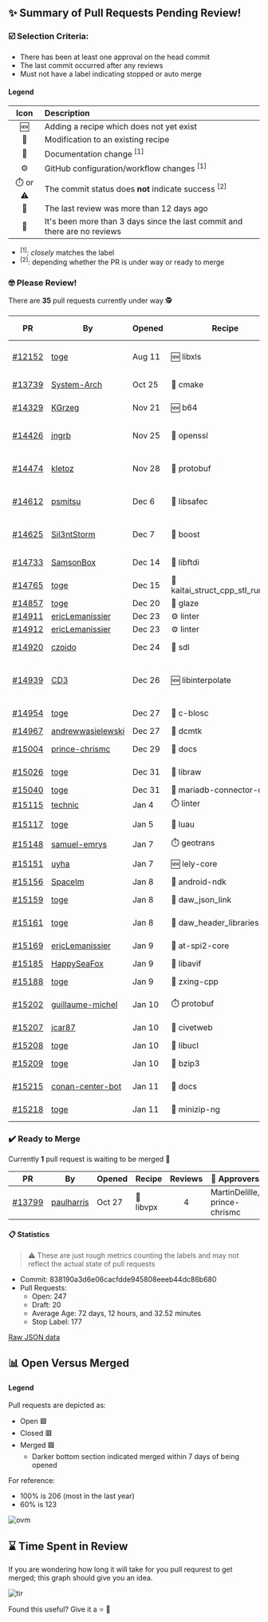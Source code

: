 ## :sparkles: Summary of Pull Requests Pending Review!

### :ballot_box_with_check: Selection Criteria:

- There has been at least one approval on the head commit
- The last commit occurred after any reviews
- Must not have a label indicating stopped or auto merge

#### Legend

Icon | Description
:---:|:---
:new: | Adding a recipe which does not yet exist 
:memo: | Modification to an existing recipe 
:green_book: | Documentation change <sup>[1]</sup> 
:gear: | GitHub configuration/workflow changes <sup>[1]</sup>
:stopwatch: or :warning: | The commit status does **not** indicate success <sup>[2]</sup> 
:bell: | The last review was more than 12 days ago 
:eyes: | It's been more than 3 days since the last commit and there are no reviews 

- <sup>[1]</sup>: _closely_ matches the label
- <sup>[2]</sup>: depending whether the PR is under way or ready to merge

### :nerd_face: Please Review! 

There are **35** pull requests currently under way :detective:

PR | By | Opened | Recipe | Reviews | Last | :stop_sign: Blockers | :star2: Approvers
:---: | --- | --- | --- | :---: | --- | --- | ---
[#12152](https://github.com/conan-io/conan-center-index/pull/12152)|[toge](https://github.com/toge)|Aug 11|:new: libxls|3|Dec 27 :bell:||prince-chrismc
[#13739](https://github.com/conan-io/conan-center-index/pull/13739)|[System-Arch](https://github.com/System-Arch)|Oct 25|:memo: cmake|44|Jan 7||
[#14329](https://github.com/conan-io/conan-center-index/pull/14329)|[KGrzeg](https://github.com/KGrzeg)|Nov 21|:new: b64|4|Jan 6||
[#14426](https://github.com/conan-io/conan-center-index/pull/14426)|[jngrb](https://github.com/jngrb)|Nov 25|:memo: openssl|1|Nov 25 :bell:||
[#14474](https://github.com/conan-io/conan-center-index/pull/14474)|[kletoz](https://github.com/kletoz)|Nov 28|:memo: protobuf|3|Dec 20 :bell:||
[#14612](https://github.com/conan-io/conan-center-index/pull/14612)|[psmitsu](https://github.com/psmitsu)|Dec 6|:memo: libsafec|3|Dec 19 :bell:||jwillikers
[#14625](https://github.com/conan-io/conan-center-index/pull/14625)|[Sil3ntStorm](https://github.com/Sil3ntStorm)|Dec 7|:memo: boost|2|Dec 27 :bell:||uilianries
[#14733](https://github.com/conan-io/conan-center-index/pull/14733)|[SamsonBox](https://github.com/SamsonBox)|Dec 14|:memo: libftdi|12|Jan 11||jwillikers
[#14765](https://github.com/conan-io/conan-center-index/pull/14765)|[toge](https://github.com/toge)|Dec 15|:memo: kaitai_struct_cpp_stl_runtime|0|||
[#14857](https://github.com/conan-io/conan-center-index/pull/14857)|[toge](https://github.com/toge)|Dec 20|:memo: glaze|0|||
[#14911](https://github.com/conan-io/conan-center-index/pull/14911)|[ericLemanissier](https://github.com/ericLemanissier)|Dec 23|:gear: linter|0|:eyes:||
[#14912](https://github.com/conan-io/conan-center-index/pull/14912)|[ericLemanissier](https://github.com/ericLemanissier)|Dec 23|:gear: linter|0|:eyes:||
[#14920](https://github.com/conan-io/conan-center-index/pull/14920)|[czoido](https://github.com/czoido)|Dec 24|:memo: sdl|2|Jan 11||RubenRBS
[#14939](https://github.com/conan-io/conan-center-index/pull/14939)|[CD3](https://github.com/CD3)|Dec 26|:new: libinterpolate|7|Jan 9||samuel-emrys, prince-chrismc
[#14954](https://github.com/conan-io/conan-center-index/pull/14954)|[toge](https://github.com/toge)|Dec 27|:memo: c-blosc|3|Jan 11||SpaceIm
[#14967](https://github.com/conan-io/conan-center-index/pull/14967)|[andrewwasielewski](https://github.com/andrewwasielewski)|Dec 27|:memo: dcmtk|0|||
[#15004](https://github.com/conan-io/conan-center-index/pull/15004)|[prince-chrismc](https://github.com/prince-chrismc)|Dec 29|:green_book: docs|38|Jan 4||SSE4
[#15026](https://github.com/conan-io/conan-center-index/pull/15026)|[toge](https://github.com/toge)|Dec 31|:memo: libraw|3|Jan 8||jwillikers
[#15040](https://github.com/conan-io/conan-center-index/pull/15040)|[toge](https://github.com/toge)|Dec 31|:memo: mariadb-connector-c|0|||
[#15115](https://github.com/conan-io/conan-center-index/pull/15115)|[technic](https://github.com/technic)|Jan 4|:stopwatch: linter|0|:eyes:||
[#15117](https://github.com/conan-io/conan-center-index/pull/15117)|[toge](https://github.com/toge)|Jan 5|:memo: luau|2|Jan 8||jwillikers
[#15148](https://github.com/conan-io/conan-center-index/pull/15148)|[samuel-emrys](https://github.com/samuel-emrys)|Jan 7|:stopwatch: geotrans|0|:eyes:||
[#15151](https://github.com/conan-io/conan-center-index/pull/15151)|[uyha](https://github.com/uyha)|Jan 7|:new: lely-core|1|Jan 11||
[#15156](https://github.com/conan-io/conan-center-index/pull/15156)|[SpaceIm](https://github.com/SpaceIm)|Jan 8|:memo: android-ndk|0|||
[#15159](https://github.com/conan-io/conan-center-index/pull/15159)|[toge](https://github.com/toge)|Jan 8|:memo: daw_json_link|2|Jan 11||prince-chrismc
[#15161](https://github.com/conan-io/conan-center-index/pull/15161)|[toge](https://github.com/toge)|Jan 8|:memo: daw_header_libraries|1|Jan 9||
[#15169](https://github.com/conan-io/conan-center-index/pull/15169)|[ericLemanissier](https://github.com/ericLemanissier)|Jan 9|:memo: at-spi2-core|6|Jan 11||jwillikers
[#15185](https://github.com/conan-io/conan-center-index/pull/15185)|[HappySeaFox](https://github.com/HappySeaFox)|Jan 9|:memo: libavif|0|||
[#15188](https://github.com/conan-io/conan-center-index/pull/15188)|[toge](https://github.com/toge)|Jan 9|:memo: zxing-cpp|2|Jan 10||SpaceIm
[#15202](https://github.com/conan-io/conan-center-index/pull/15202)|[guillaume-michel](https://github.com/guillaume-michel)|Jan 10|:stopwatch: protobuf|1|Jan 11||prince-chrismc
[#15207](https://github.com/conan-io/conan-center-index/pull/15207)|[jcar87](https://github.com/jcar87)|Jan 10|:memo: civetweb|2|Jan 11||prince-chrismc
[#15208](https://github.com/conan-io/conan-center-index/pull/15208)|[toge](https://github.com/toge)|Jan 10|:memo: libucl|0|||
[#15209](https://github.com/conan-io/conan-center-index/pull/15209)|[toge](https://github.com/toge)|Jan 10|:memo: bzip3|1|Jan 11||prince-chrismc
[#15215](https://github.com/conan-io/conan-center-index/pull/15215)|[conan-center-bot](https://github.com/conan-center-bot)|Jan 11|:green_book: docs|1|Jan 11||prince-chrismc
[#15218](https://github.com/conan-io/conan-center-index/pull/15218)|[toge](https://github.com/toge)|Jan 11|:memo: minizip-ng|1|Jan 11||SpaceIm


### :heavy_check_mark: Ready to Merge 

Currently **1** pull request is waiting to be merged :tada:


PR | By | Opened | Recipe | Reviews | :star2: Approvers
:---: | --- | --- | --- | :---: | ---
[#13799](https://github.com/conan-io/conan-center-index/pull/13799)|[paulharris](https://github.com/paulharris)|Oct 27|:memo: libvpx|4|MartinDelille, prince-chrismc


#### :clipboard: Statistics

> :warning: These are just rough metrics counting the labels and may not reflect the actual state of pull requests

- Commit: 838190a3d6e06cacfdde945808eeeb44dc86b680
- Pull Requests:
	- Open: 247
	- Draft: 20
	- Average Age: 72 days, 12 hours, and 32.52 minutes
	- Stop Label: 177
	

[Raw JSON data](https://raw.githubusercontent.com/prince-chrismc/conan-center-index-pending-review/raw-data/pending-review.json)

## :bar_chart: Open Versus Merged

#### Legend

Pull requests are depicted as:

- Open  :green_square:
- Closed :red_square:
- Merged :purple_square:
  - Darker bottom section indicated merged within 7 days of being opened

For reference:

- 100% is 206 (most in the last year)
- 60% is 123

![ovm](https://github.com/prince-chrismc/conan-center-index-pending-review/blob/raw-data/open-versus-merged.gif?raw=true)

## :hourglass: Time Spent in Review

If you are wondering how long it will take for you pull requrest to get merged; this graph should give you an idea.

![tir](https://github.com/prince-chrismc/conan-center-index-pending-review/blob/raw-data/time-in-review.png?raw=true)

Found this useful? Give it a :star: :pray:
	